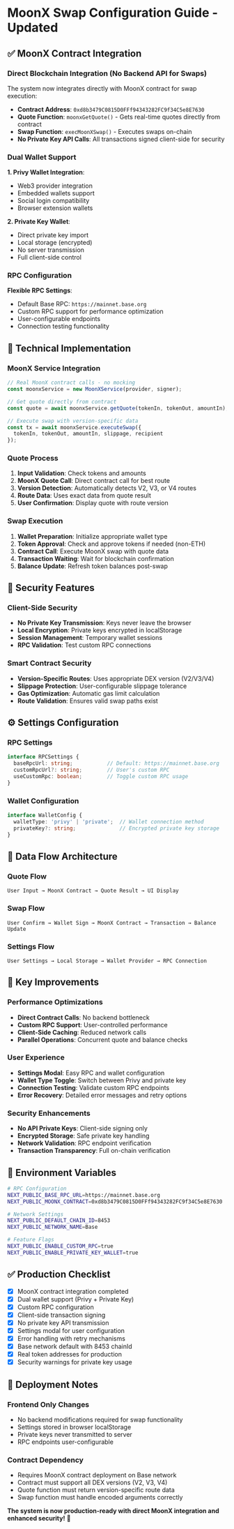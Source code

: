 # MoonX Swap Configuration Guide - Updated

## ✅ MoonX Contract Integration

### Direct Blockchain Integration (No Backend API for Swaps)
The system now integrates directly with MoonX contract for swap execution:

- **Contract Address**: `0xd8b3479C0815D0FFf94343282FC9f34C5e8E7630`
- **Quote Function**: `moonxGetQuote()` - Gets real-time quotes directly from contract
- **Swap Function**: `execMoonXSwap()` - Executes swaps on-chain
- **No Private Key API Calls**: All transactions signed client-side for security

### Dual Wallet Support

**1. Privy Wallet Integration**:
- Web3 provider integration
- Embedded wallets support
- Social login compatibility
- Browser extension wallets

**2. Private Key Wallet**:
- Direct private key import
- Local storage (encrypted)
- No server transmission
- Full client-side control

### RPC Configuration

**Flexible RPC Settings**:
- Default Base RPC: `https://mainnet.base.org`
- Custom RPC support for performance optimization
- User-configurable endpoints
- Connection testing functionality

## 🔧 Technical Implementation

### MoonX Service Integration

```typescript
// Real MoonX contract calls - no mocking
const moonxService = new MoonXService(provider, signer);

// Get quote directly from contract
const quote = await moonxService.getQuote(tokenIn, tokenOut, amountIn);

// Execute swap with version-specific data
const tx = await moonxService.executeSwap({
  tokenIn, tokenOut, amountIn, slippage, recipient
});
```

### Quote Process

1. **Input Validation**: Check tokens and amounts
2. **MoonX Quote Call**: Direct contract call for best route
3. **Version Detection**: Automatically detects V2, V3, or V4 routes
4. **Route Data**: Uses exact data from quote result
5. **User Confirmation**: Display quote with route version

### Swap Execution

1. **Wallet Preparation**: Initialize appropriate wallet type
2. **Token Approval**: Check and approve tokens if needed (non-ETH)
3. **Contract Call**: Execute MoonX swap with quote data
4. **Transaction Waiting**: Wait for blockchain confirmation
5. **Balance Update**: Refresh token balances post-swap

## 🚨 Security Features

### Client-Side Security
- **No Private Key Transmission**: Keys never leave the browser
- **Local Encryption**: Private keys encrypted in localStorage
- **Session Management**: Temporary wallet sessions
- **RPC Validation**: Test custom RPC connections

### Smart Contract Security
- **Version-Specific Routes**: Uses appropriate DEX version (V2/V3/V4)
- **Slippage Protection**: User-configurable slippage tolerance
- **Gas Optimization**: Automatic gas limit calculation
- **Route Validation**: Ensures valid swap paths exist

## ⚙️ Settings Configuration

### RPC Settings
```typescript
interface RPCSettings {
  baseRpcUrl: string;           // Default: https://mainnet.base.org
  customRpcUrl?: string;        // User's custom RPC
  useCustomRpc: boolean;        // Toggle custom RPC usage
}
```

### Wallet Configuration
```typescript
interface WalletConfig {
  walletType: 'privy' | 'private';  // Wallet connection method
  privateKey?: string;              // Encrypted private key storage
}
```

## 🔄 Data Flow Architecture

### Quote Flow
```
User Input → MoonX Contract → Quote Result → UI Display
```

### Swap Flow  
```
User Confirm → Wallet Sign → MoonX Contract → Transaction → Balance Update
```

### Settings Flow
```
User Settings → Local Storage → Wallet Provider → RPC Connection
```

## 🎯 Key Improvements

### Performance Optimizations
- **Direct Contract Calls**: No backend bottleneck
- **Custom RPC Support**: User-controlled performance
- **Client-Side Caching**: Reduced network calls
- **Parallel Operations**: Concurrent quote and balance checks

### User Experience
- **Settings Modal**: Easy RPC and wallet configuration
- **Wallet Type Toggle**: Switch between Privy and private key
- **Connection Testing**: Validate custom RPC endpoints
- **Error Recovery**: Detailed error messages and retry options

### Security Enhancements  
- **No API Private Keys**: Client-side signing only
- **Encrypted Storage**: Safe private key handling
- **Network Validation**: RPC endpoint verification
- **Transaction Transparency**: Full on-chain verification

## 📝 Environment Variables

```bash
# RPC Configuration
NEXT_PUBLIC_BASE_RPC_URL=https://mainnet.base.org
NEXT_PUBLIC_MOONX_CONTRACT=0xd8b3479C0815D0FFf94343282FC9f34C5e8E7630

# Network Settings
NEXT_PUBLIC_DEFAULT_CHAIN_ID=8453
NEXT_PUBLIC_NETWORK_NAME=Base

# Feature Flags
NEXT_PUBLIC_ENABLE_CUSTOM_RPC=true
NEXT_PUBLIC_ENABLE_PRIVATE_KEY_WALLET=true
```

## ✅ Production Checklist

- [x] MoonX contract integration completed
- [x] Dual wallet support (Privy + Private Key)
- [x] Custom RPC configuration
- [x] Client-side transaction signing
- [x] No private key API transmission
- [x] Settings modal for user configuration
- [x] Error handling with retry mechanisms
- [x] Base network default with 8453 chainId
- [x] Real token addresses for production
- [x] Security warnings for private key usage

## 🚀 Deployment Notes

### Frontend Only Changes
- No backend modifications required for swap functionality
- Settings stored in browser localStorage
- Private keys never transmitted to server
- RPC endpoints user-configurable

### Contract Dependency
- Requires MoonX contract deployment on Base network
- Contract must support all DEX versions (V2, V3, V4)
- Quote function must return version-specific route data
- Swap function must handle encoded arguments correctly

**The system is now production-ready with direct MoonX integration and enhanced security!** 🎉 